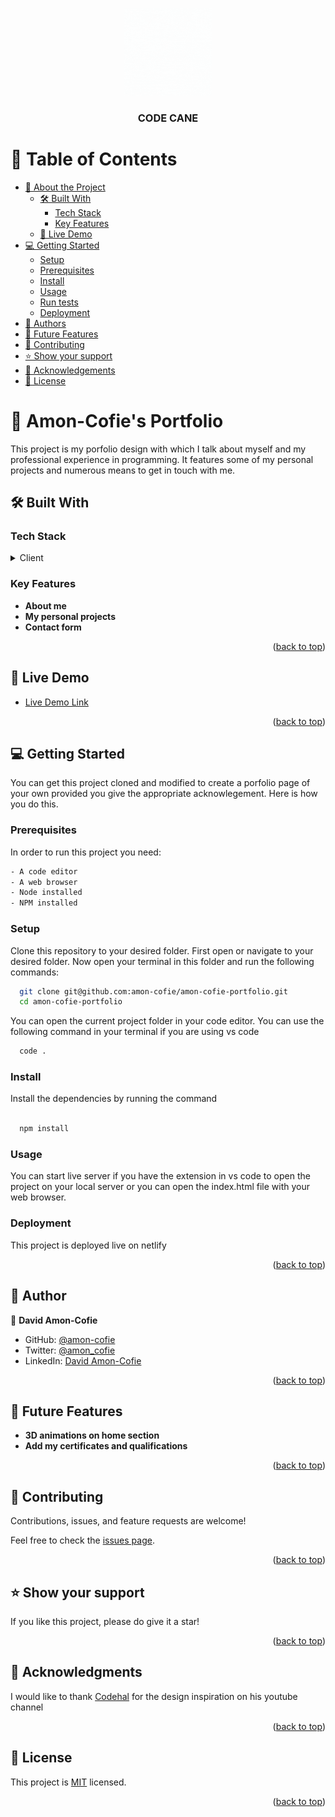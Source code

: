 <a name="readme-top"></a>

<div align="center">
  <!-- You are encouraged to replace this logo with your own! Otherwise you can also remove it. -->
  <img src="images/logo/logo_white.gif" alt="code cane logo" width="140"  height="auto" />
  <br/>

  <h3><b>CODE CANE</b></h3>

</div>

<!-- TABLE OF CONTENTS -->

# 📗 Table of Contents

- [📖 About the Project](#about-project)
  - [🛠 Built With](#built-with)
    - [Tech Stack](#tech-stack)
    - [Key Features](#key-features)
  - [🚀 Live Demo](#live-demo)
- [💻 Getting Started](#getting-started)
  - [Setup](#setup)
  - [Prerequisites](#prerequisites)
  - [Install](#install)
  - [Usage](#usage)
  - [Run tests](#run-tests)
  - [Deployment](#triangular_flag_on_post-deployment)
- [👥 Authors](#authors)
- [🔭 Future Features](#future-features)
- [🤝 Contributing](#contributing)
- [⭐️ Show your support](#support)
- [🙏 Acknowledgements](#acknowledgements)
- [📝 License](#license)

<!-- PROJECT DESCRIPTION -->

# 📖 Amon-Cofie's Portfolio<a name="about-project"></a>

This project is my porfolio design with which I talk about myself and my professional experience in programming. It features some of my personal projects and numerous means to get in touch with me.

## 🛠 Built With <a name="built-with"></a>

### Tech Stack <a name="tech-stack"></a>


<details>
  <summary>Client</summary>
  <ul>
    <li>HTML</li>
    <li>CSS</li>
    <li>JavaScript</li>
  </ul>
</details>

<!-- Features -->

### Key Features <a name="key-features"></a>

- **About me**
- **My personal projects**
- **Contact form**

<p align="right">(<a href="#readme-top">back to top</a>)</p>

<!-- LIVE DEMO -->

## 🚀 Live Demo <a name="live-demo"></a>


- [Live Demo Link](https://amon-cofie-portfolio.netlify.app/)

<p align="right">(<a href="#readme-top">back to top</a>)</p>

<!-- GETTING STARTED -->

## 💻 Getting Started <a name="getting-started"></a>

You can get this project cloned and modified to create a porfolio page of your own provided you give the appropriate acknowlegement. Here is how you do this.

### Prerequisites

In order to run this project you need:



```sh
- A code editor
- A web browser
- Node installed
- NPM installed
```
 

### Setup

Clone this repository to your desired folder.
First open or navigate to your desired folder.
Now open your terminal in this folder and run the following commands:



```sh
  git clone git@github.com:amon-cofie/amon-cofie-portfolio.git
  cd amon-cofie-portfolio  
```

You can open the current project folder in your code editor.
You can use the following command in your terminal if you are using vs code

```sh
  code .
```



### Install

Install the dependencies by running the command



```sh
  
  npm install
```


### Usage

You can start live server if you have the extension in vs code to open the project on your local server or you can open the index.html file with your web browser.


### Deployment

This project is deployed live on netlify 

<p align="right">(<a href="#readme-top">back to top</a>)</p>

<!-- AUTHORS -->

## 👥 Author <a name="authors"></a>


👤 **David Amon-Cofie**

- GitHub: [@amon-cofie](https://github.com/amon-cofie)
- Twitter: [@amon_cofie](https://twitter.com/amon_cofie)
- LinkedIn: [David Amon-Cofie](https://www.linkedin.com/in/amon-cofie/)

<p align="right">(<a href="#readme-top">back to top</a>)</p>

<!-- FUTURE FEATURES -->

## 🔭 Future Features <a name="future-features"></a>


- **3D animations on home section**
- **Add my certificates and qualifications**


<p align="right">(<a href="#readme-top">back to top</a>)</p>

<!-- CONTRIBUTING -->

## 🤝 Contributing <a name="contributing"></a>

Contributions, issues, and feature requests are welcome!

Feel free to check the [issues page](https://github.com/amon-cofie/amon-cofie-portfolio/issues).

<p align="right">(<a href="#readme-top">back to top</a>)</p>

<!-- SUPPORT -->

## ⭐️ Show your support <a name="support"></a>
If you like this project, please do give it a star!

<p align="right">(<a href="#readme-top">back to top</a>)</p>

<!-- ACKNOWLEDGEMENTS -->

## 🙏 Acknowledgments <a name="acknowledgements"></a>


I would like to thank [Codehal](https://www.youtube.com/@codehal) for the design inspiration on his youtube channel

<p align="right">(<a href="#readme-top">back to top</a>)</p>

<!-- LICENSE -->

## 📝 License <a name="license"></a>

This project is [MIT](./LICENSE) licensed.

<p align="right">(<a href="#readme-top">back to top</a>)</p>